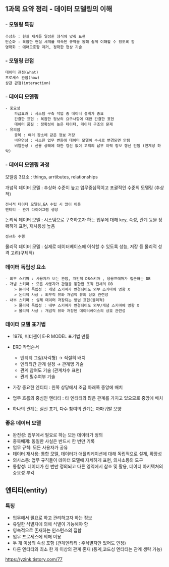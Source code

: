 ## 1과목 요약 정리 - 데이터 모델링의 이해
### - 모델링 특징
    추상화 : 현실 세계를 일정한 형식에 맞춰 표현
    단순화 : 복잡한 현실 세계를 약속된 규약을 통해 쉽게 이해할 수 있도록 함
    명확화 : 애매모호함 제거, 정확한 현상 기술

### - 모델링 관점
    데이터 관점(what)
    프로세스 관점(how)
    상관 관점(interaction)

### - 데이터 모델링
    - 중요성
        파급효과 : 시스템 구축 작업 중 데이터 설계가 중요
        간결한 표현 : 복잡한 정보의 요구사항에 대한 간결한 표현
        데이터 품질 : 정확성이 높은 데이터, 데이터 구조의 문제
    - 유의점
        중복 : 여러 장소에 같은 정보 저장
        비유연성 : 사소한 업무 변화에 데이터 모델이 수시로 변경되면 안됨
        비일관성 : 신용 상태에 대한 갱신 없이 고객의 납부 이력 정보 갱신 안됨 (연계성 하락)

### - 데이터 모델링 과정
모델링 3요소 : things, arrtibutes, relationships

개념적 데이터 모델 : 추상화 수준이 높고 업무중심적이고 포괄적인 수준의 모델링 (추상적)

    전사적 데이터 모델링,EA 수립 시 많이 이용
    엔티티 - 관계 다이어그램 생성

논리적 데이터 모델 : 시스템으로 구축하고자 하는 업무에 대해 key, 속성, 관계 등을 정확하게 표현, 재사용성 높음

    정규화 수행
물리적 데이터 모델 : 실제로 데이터베이스에 이식할 수 있도록 성능, 저장 등 물리적 성격 고려(구체적)
  
### 데이터 독립성 요소

    - 외부 스키마 : 사용자가 보는 관점, 개인적 DB스키마 , 응용프래머가 접근하는 DB
    - 개념 스키마 : 모든 사용자가 관점을 통합한 조직 전체의 DB
        > 논리적 독립성 : 개념 스키마가 변경되어도 외부 스키마에 영향 X
        > 논리적 사상 : 외부적 뷰와 개념적 뷰의 상호 관련성
    - 내부 스키마 : 실제 데이터 저장되는 방법 표현(물리적)
        > 물리적 독립성 : 내부 스키마가 변경되어도 외부/개념 스키마에 영향 X
        > 물리적 사상 : 개념적 뷰와 저장된 데이터베이스의 상호 관련성

### 데이터 모델 표기법
 - 1976, 피터첸이 E-R MODEL 표기법 만듦
 - ERD 작업순서
    
    - 엔티티 그림(사각형) → 적절히 배치
    - 엔티티간 관계 설정 → 관계명 기술
    - 관계 참여도 기술 (관계차수 표현)
    - 관계 필수여부 기술
- 가장 중요한 엔티티 : 왼쪽 상당에서 조금 아래쪽 중앙에 배치
- 업무 흐름의 중심인 엔티티 : 타 엔티티와 많은 관계를 가지고 있으므로 중앙에 배치
- 하나의 관계는 실선 표기, 다수 참여의 관계는 까마귀발 모양

### 좋은 데이터 모델
 - 완전성: 업무에서 필요로 하는 모든 데이터가 정의
 - 중복배제: 동일한 사실은 반드시 한 번만 기록
 - 업무 규칙: 모든 사용자가 공유
 - 데이터 재사용: 통합 모델, 데이터가 애플리케이션에 대해 독립적으로 설계, 확장성
 - 의사소통: 업무 규칙들이 데이터 모델에 자세하게 표현, 의사소통의 도구
 - 통합성: 데이터가 한 번만 정의되고 다른 영역에서 참조 및 활용, 데이터 아키텍처의 중요성 부각

## 엔티티(entity)

### 특징
 - 업무에서 필요로 하고 관리하고자 하는 정보
 - 유일한 식별자에 의해 식별이 가능해야 함
 - 영속적으로 존재하는 인스턴스의 집함
 - 업무 프로세스에 의해 이용
 - 두 개 이상의 속성 포함 (관계엔티티 : 주식별자만 있어도 인정)
 - 다른 엔티티와 최소 한 개 이상의 관계 존재 (통계,코드성 엔티티는 관계 생략 가능)


https://yzink.tistory.com/77

